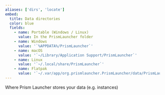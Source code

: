 ```yaml
---
aliases: ['dirs', 'locate']
embed:
  title: Data directories
  color: blue
  fields:
    - name: Portable (Windows / Linux)
      value: In the PrismLauncher folder
    - name: Windows
      value: '`%APPDATA%/PrismLauncher`'
    - name: macOS
      value: '`~/Library/Application Support/PrismLauncher`'
    - name: Linux
      value: '`~/.local/share/PrismLauncher`'
    - name: Flatpak
      value: '`~/.var/app/org.prismlauncher.PrismLauncher/data/PrismLauncher`'
---
```


Where Prism Launcher stores your data (e.g. instances)
